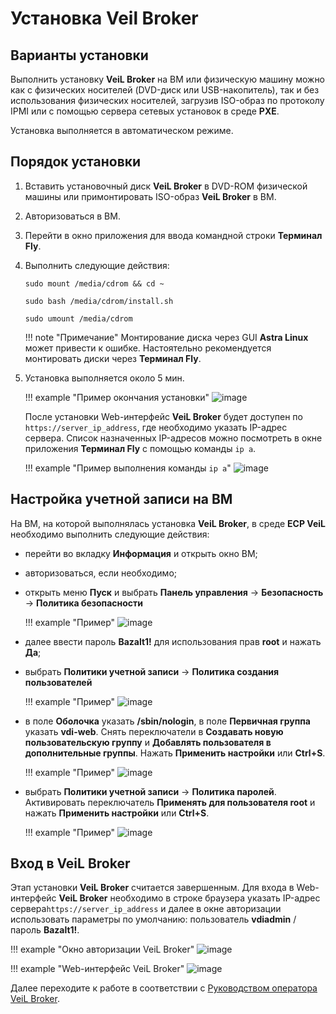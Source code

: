 # Установка Veil Broker

## Варианты установки

Выполнить установку **VeiL Broker** на ВМ или физическую машину можно как с физических носителей (DVD-диск или USB-накопитель), 
так и без использования физических носителей, загрузив ISO-образ по протоколу IPMI или с 
помощью сервера сетевых установок в среде **PXE**.

Установка выполняется в автоматическом режиме.

## Порядок установки 

1. Вставить установочный диск **VeiL Broker** в DVD-ROM физической машины или примонтировать ISO-образ **VeiL Broker** в ВМ.

1. Авторизоваться в ВМ. 

1. Перейти в окно приложения для ввода командной строки **Терминал Fly**.

1. Выполнить следующие действия:
   
    `sudo mount /media/cdrom && cd ~`
     
    `sudo bash /media/cdrom/install.sh`
     
    `sudo umount /media/cdrom`  
       
    !!! note "Примечание"
        Монтирование диска через GUI **Astra Linux** может привести к ошибке. Настоятельно рекомендуется монтировать 
        диски через **Терминал Fly**.
   
1. Установка выполняется около 5 мин. 
   
    !!! example "Пример окончания установки"
        ![image](../../../_assets/vdi/install_broker/end_setup.png)

     После установки Web-интерфейс **VeiL Broker** будет доступен по 
     `https://server_ip_address`, где необходимо указать IP-адрес сервера. 
     Список назначенных IP-адресов можно посмотреть в окне приложения **Терминал Fly** с помощью команды `ip a`.
   
    !!! example "Пример выполнения команды `ip a`"
        ![image](../../../_assets/vdi/install_broker/ip_a.png)


## Настройка учетной записи на ВМ 

На ВМ, на которой выполнялась установка **VeiL Broker**, в среде **ECP VeiL** необходимо выполнить следующие действия:

   - перейти во вкладку **Информация** и открыть окно ВМ;

   - авторизоваться, если необходимо;

   - открыть меню **Пуск** и выбрать **Панель управления** → **Безопасность** → **Политика безопасности**

       !!! example "Пример"
           ![image](../../../_assets/vdi/install_broker/safety.png)

   - далее ввести пароль **Bazalt1!** для использования прав **root** и нажать **Да**;

   - выбрать **Политики учетной записи** → **Политика создания пользователей**
     
       !!! example "Пример"
           ![image](../../../_assets/vdi/install_broker/setup_1.png)

   -  в поле **Оболочка** указать **/sbin/nologin**, в поле **Первичная группа** указать **vdi-web**. 
     Снять переключатели в **Создавать новую пользовательскую группу** и 
     **Добавлять пользователя в дополнительные группы**. Нажать **Применить настройки** или **Ctrl+S**. 
     
       !!! example "Пример"
           ![image](../../../_assets/vdi/install_broker/setup_2.PNG)   


   - выбрать **Политики учетной записи** → **Политика паролей**. Активировать переключатель 
     **Применять для пользователя root** и нажать **Применить настройки** или **Ctrl+S**.
     
       !!! example "Пример"
           ![image](../../../_assets/vdi/install_broker/setup_3.PNG)
 

## Вход в VeiL Broker
Этап установки **VeiL Broker** считается завершенным.  Для входа в Web-интерфейс **VeiL Broker** необходимо в строке браузера указать IP-адрес сервера`https://server_ip_address` и 
далее в окне авторизации использовать параметры по умолчанию: пользователь **vdiadmin** / пароль **Bazalt1!**.

   !!! example "Окно авторизации VeiL Broker"
       ![image](../../../_assets/vdi/install_broker/web_broker.png)
   
 
   !!! example "Web-интерфейс VeiL Broker"
       ![image](../../../_assets/vdi/install_broker/broker.png)

Далее переходите к работе в соответствии с [Руководством оператора VeiL Broker](../../operator_guide/prepare.md).

